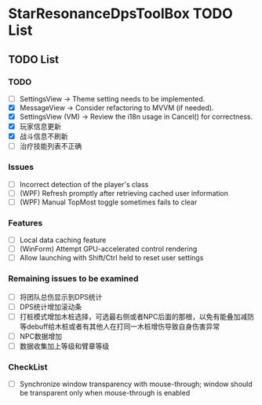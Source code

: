 # StarResonanceDpsToolBox TODO List

## TODO List

### TODO

- [ ] SettingsView -> Theme setting needs to be implemented.
 - [x] MessageView -> Consider refactoring to MVVM (if needed).
 - [x] SettingsView (VM) -> Review the i18n usage in Cancel() for correctness.
 - [x] 玩家信息更新
 - [x] 战斗信息不刷新
 - [ ] 治疗技能列表不正确

### Issues

- [ ] Incorrect detection of the player's class
- [ ] (WPF) Refresh promptly after retrieving cached user information
- [ ] (WPF) Manual TopMost toggle sometimes fails to clear

### Features

- [ ] Local data caching feature
- [ ] (WinForm) Attempt GPU-accelerated control rendering
- [ ] Allow launching with Shift/Ctrl held to reset user settings

### Remaining issues to be examined

- [ ] 将团队总伤显示到DPS统计
- [ ] DPS统计增加滚动条
- [ ] 打桩模式增加木桩选择，可选最右侧或者NPC后面的那根，以免有能叠加减防等debuff给木桩或者有其他人在打同一木桩增伤导致自身伤害异常
- [ ] NPC数据增加
- [ ] 数据收集加上等级和臂章等级

### CheckList

- [ ] Synchronize window transparency with mouse-through; window should be transparent only when mouse-through is enabled
